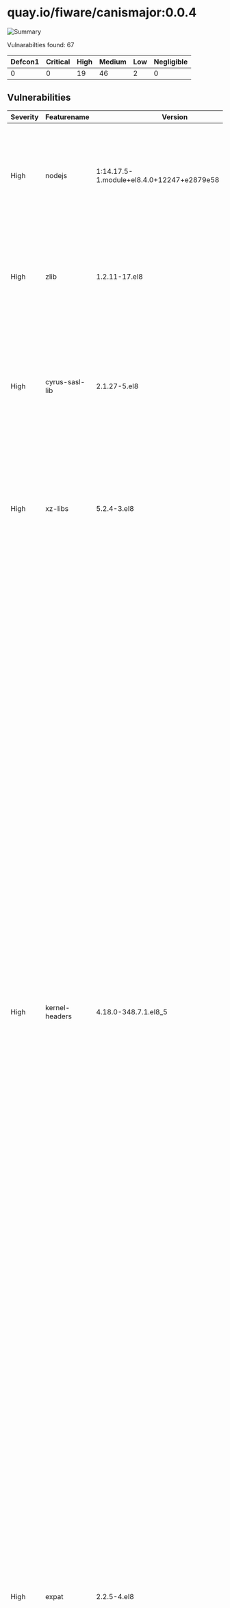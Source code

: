 # quay.io/fiware/canismajor:0.0.4

![Summary](https://img.shields.io/badge/Severity-High-orange) 

Vulnarabilties found: 67

| Defcon1 | Critical | High | Medium | Low | Negligible|
|---------|----------|------|--------|-----|-----------|
| 0|0|19|46|2|0|

## Vulnerabilities

| Severity | Featurename | Version | CVE | Namespace | Description | Link | Fixed by |
|----------|-------------|---------|-----|-----------|-------------|------|----------|
|High|nodejs|1:14.17.5-1.module+el8.4.0+12247+e2879e58|RHSA-2022:4796|centos:8|Node.js is a software development platform for building fast and scalable network applications in the JavaScript programming language.  Security Fix(es): * npm: npm ci succeeds when package-lock.json doesn&#x27;t match package.json (CVE-2021-43616) For more details about the security issue(s), including the impact, a CVSS score, acknowledgments, and other related information, refer to the CVE page(s) listed in the References section.|https://access.redhat.com/errata/RHSA-2022:4796|1:16.14.0-4.module+el8.6.0+15294+54b291d2|
|High|zlib|1.2.11-17.el8|RHSA-2022:1642|centos:8|The zlib packages provide a general-purpose lossless data compression library that is used by many different programs. Security Fix(es): * zlib: A flaw found in zlib when compressing (not decompressing) certain inputs (CVE-2018-25032) For more details about the security issue(s), including the impact, a CVSS score, acknowledgments, and other related information, refer to the CVE page(s) listed in the References section.|https://access.redhat.com/errata/RHSA-2022:1642|0:1.2.11-18.el8_5|
|High|cyrus-sasl-lib|2.1.27-5.el8|RHSA-2022:0658|centos:8|The cyrus-sasl packages contain the Cyrus implementation of Simple Authentication and Security Layer (SASL). SASL is a method for adding authentication support to connection-based protocols. Security Fix(es): * cyrus-sasl: failure to properly escape SQL input allows an attacker to execute arbitrary SQL commands (CVE-2022-24407) For more details about the security issue(s), including the impact, a CVSS score, acknowledgments, and other related information, refer to the CVE page(s) listed in the References section.|https://access.redhat.com/errata/RHSA-2022:0658|0:2.1.27-6.el8_5|
|High|xz-libs|5.2.4-3.el8|RHSA-2022:4991|centos:8|XZ Utils is an integrated collection of user-space file compression utilities based on the Lempel-Ziv-Markov chain algorithm (LZMA), which performs lossless data compression. The algorithm provides a high compression ratio while keeping the decompression time short. Security Fix(es): * gzip: arbitrary-file-write vulnerability (CVE-2022-1271) For more details about the security issue(s), including the impact, a CVSS score, acknowledgments, and other related information, refer to the CVE page(s) listed in the References section.|https://access.redhat.com/errata/RHSA-2022:4991|0:5.2.4-4.el8_6|
|High|kernel-headers|4.18.0-348.7.1.el8_5|RHSA-2022:1988|centos:8|The kernel packages contain the Linux kernel, the core of any Linux operating system. Security Fix(es): * kernel: fget: check that the fd still exists after getting a ref to it (CVE-2021-4083) * kernel: avoid cyclic entity chains due to malformed USB descriptors (CVE-2020-0404) * kernel: speculation on incompletely validated data on IBM Power9 (CVE-2020-4788) * kernel: integer overflow in k_ascii() in drivers/tty/vt/keyboard.c (CVE-2020-13974) * kernel: out-of-bounds read in bpf_skb_change_head() of filter.c due to a use-after-free (CVE-2021-0941) * kernel: joydev: zero size passed to joydev_handle_JSIOCSBTNMAP() (CVE-2021-3612) * kernel: reading /proc/sysvipc/shm does not scale with large shared memory segment counts (CVE-2021-3669) * kernel: out-of-bound Read in qrtr_endpoint_post in net/qrtr/qrtr.c (CVE-2021-3743) * kernel: crypto: ccp - fix resource leaks in ccp_run_aes_gcm_cmd() (CVE-2021-3744) * kernel: possible use-after-free in bluetooth module (CVE-2021-3752) * kernel: unaccounted ipc objects in Linux kernel lead to breaking memcg limits and DoS attacks (CVE-2021-3759) * kernel: DoS in ccp_run_aes_gcm_cmd() function (CVE-2021-3764) * kernel: sctp: Invalid chunks may be used to remotely remove existing associations (CVE-2021-3772) * kernel: lack of port sanity checking in natd and netfilter leads to exploit of OpenVPN clients (CVE-2021-3773) * kernel: possible leak or coruption of data residing on hugetlbfs (CVE-2021-4002) * kernel: security regression for CVE-2018-13405 (CVE-2021-4037) * kernel: Buffer overwrite in decode_nfs_fh function (CVE-2021-4157) * kernel: cgroup: Use open-time creds and namespace for migration perm checks (CVE-2021-4197) * kernel: Race condition in races in sk_peer_pid and sk_peer_cred accesses (CVE-2021-4203) * kernel: new DNS Cache Poisoning Attack based on ICMP fragment needed packets replies (CVE-2021-20322) * kernel: arm: SIGPAGE information disclosure vulnerability (CVE-2021-21781) * hw: cpu: LFENCE/JMP Mitigation Update for CVE-2017-5715 (CVE-2021-26401) * kernel: Local privilege escalation due to incorrect BPF JIT branch displacement computation (CVE-2021-29154) * kernel: use-after-free in hso_free_net_device() in drivers/net/usb/hso.c (CVE-2021-37159) * kernel: eBPF multiplication integer overflow in prealloc_elems_and_freelist() in kernel/bpf/stackmap.c leads to out-of-bounds write (CVE-2021-41864) * kernel: Heap buffer overflow in firedtv driver (CVE-2021-42739) * kernel: ppc: kvm: allows a malicious KVM guest to crash the host (CVE-2021-43056) * kernel: an array-index-out-bounds in detach_capi_ctr in drivers/isdn/capi/kcapi.c (CVE-2021-43389) * kernel: mwifiex_usb_recv() in drivers/net/wireless/marvell/mwifiex/usb.c allows an attacker to cause DoS via crafted USB device (CVE-2021-43976) * kernel: use-after-free in the TEE subsystem (CVE-2021-44733) * kernel: information leak in the IPv6 implementation (CVE-2021-45485) * kernel: information leak in the IPv4 implementation (CVE-2021-45486) * hw: cpu: intel: Branch History Injection (BHI) (CVE-2022-0001) * hw: cpu: intel: Intra-Mode BTI (CVE-2022-0002) * kernel: Local denial of service in bond_ipsec_add_sa (CVE-2022-0286) * kernel: DoS in sctp_addto_chunk in net/sctp/sm_make_chunk.c (CVE-2022-0322) * kernel: FUSE allows UAF reads of write() buffers, allowing theft of (partial) /etc/shadow hashes (CVE-2022-1011) * kernel: use-after-free in nouveau kernel module (CVE-2020-27820) For more details about the security issue(s), including the impact, a CVSS score, acknowledgments, and other related information, refer to the CVE page(s) listed in the References section. Additional Changes: For detailed information on changes in this release, see the Red Hat Enterprise Linux 8.6 Release Notes linked from the References section.|https://access.redhat.com/errata/RHSA-2022:1988|0:4.18.0-372.9.1.el8|
|High|expat|2.2.5-4.el8|RHSA-2022:0951|centos:8|Expat is a C library for parsing XML documents. Security Fix(es): * expat: Malformed 2- and 3-byte UTF-8 sequences can lead to arbitrary code execution (CVE-2022-25235) * expat: Namespace-separator characters in &quot;xmlns[:prefix]&quot; attribute values can lead to arbitrary code execution (CVE-2022-25236) * expat: Integer overflow in storeRawNames() (CVE-2022-25315) * expat: Large number of prefixed XML attributes on a single tag can crash libexpat (CVE-2021-45960) * expat: Integer overflow in doProlog in xmlparse.c (CVE-2021-46143) * expat: Integer overflow in addBinding in xmlparse.c (CVE-2022-22822) * expat: Integer overflow in build_model in xmlparse.c (CVE-2022-22823) * expat: Integer overflow in defineAttribute in xmlparse.c (CVE-2022-22824) * expat: Integer overflow in lookup in xmlparse.c (CVE-2022-22825) * expat: Integer overflow in nextScaffoldPart in xmlparse.c (CVE-2022-22826) * expat: Integer overflow in storeAtts in xmlparse.c (CVE-2022-22827) * expat: Integer overflow in function XML_GetBuffer (CVE-2022-23852) For more details about the security issue(s), including the impact, a CVSS score, acknowledgments, and other related information, refer to the CVE page(s) listed in the References section.|https://access.redhat.com/errata/RHSA-2022:0951|0:2.2.5-4.el8_5.3|
|High|openssl|1:1.1.1k-5.el8_5|RHSA-2022:1065|centos:8|OpenSSL is a toolkit that implements the Secure Sockets Layer (SSL) and Transport Layer Security (TLS) protocols, as well as a full-strength general-purpose cryptography library. Security Fix(es): * openssl: Infinite loop in BN_mod_sqrt() reachable when parsing certificates (CVE-2022-0778) For more details about the security issue(s), including the impact, a CVSS score, acknowledgments, and other related information, refer to the CVE page(s) listed in the References section.|https://access.redhat.com/errata/RHSA-2022:1065|1:1.1.1k-6.el8_5|
|High|nodejs-full-i18n|1:14.17.5-1.module+el8.4.0+12247+e2879e58|RHSA-2022:4796|centos:8|Node.js is a software development platform for building fast and scalable network applications in the JavaScript programming language.  Security Fix(es): * npm: npm ci succeeds when package-lock.json doesn&#x27;t match package.json (CVE-2021-43616) For more details about the security issue(s), including the impact, a CVSS score, acknowledgments, and other related information, refer to the CVE page(s) listed in the References section.|https://access.redhat.com/errata/RHSA-2022:4796|1:16.14.0-4.module+el8.6.0+15294+54b291d2|
|High|nodejs-docs|1:14.17.5-1.module+el8.4.0+12247+e2879e58|RHSA-2022:4796|centos:8|Node.js is a software development platform for building fast and scalable network applications in the JavaScript programming language.  Security Fix(es): * npm: npm ci succeeds when package-lock.json doesn&#x27;t match package.json (CVE-2021-43616) For more details about the security issue(s), including the impact, a CVSS score, acknowledgments, and other related information, refer to the CVE page(s) listed in the References section.|https://access.redhat.com/errata/RHSA-2022:4796|1:16.14.0-4.module+el8.6.0+15294+54b291d2|
|High|openssl-libs|1:1.1.1k-5.el8_5|RHSA-2022:1065|centos:8|OpenSSL is a toolkit that implements the Secure Sockets Layer (SSL) and Transport Layer Security (TLS) protocols, as well as a full-strength general-purpose cryptography library. Security Fix(es): * openssl: Infinite loop in BN_mod_sqrt() reachable when parsing certificates (CVE-2022-0778) For more details about the security issue(s), including the impact, a CVSS score, acknowledgments, and other related information, refer to the CVE page(s) listed in the References section.|https://access.redhat.com/errata/RHSA-2022:1065|1:1.1.1k-6.el8_5|
|High|nodejs-nodemon|2.0.3-1.module+el8.3.0+6519+9f98ed83|RHSA-2022:4796|centos:8|Node.js is a software development platform for building fast and scalable network applications in the JavaScript programming language.  Security Fix(es): * npm: npm ci succeeds when package-lock.json doesn&#x27;t match package.json (CVE-2021-43616) For more details about the security issue(s), including the impact, a CVSS score, acknowledgments, and other related information, refer to the CVE page(s) listed in the References section.|https://access.redhat.com/errata/RHSA-2022:4796|0:2.0.15-1.module+el8.6.0+15294+54b291d2|
|High|nodejs-nodemon|2.0.3-1.module+el8.3.0+6519+9f98ed83|RHSA-2021:0734|centos:8|Node.js is a software development platform for building fast and scalable network applications in the JavaScript programming language.  The following packages have been upgraded to a later upstream version: nodejs (12.21.0). Security Fix(es): * nodejs: HTTP2 &#x27;unknownProtocol&#x27; cause DoS by resource exhaustion (CVE-2021-22883) * nodejs: DNS rebinding in --inspect (CVE-2021-22884) For more details about the security issue(s), including the impact, a CVSS score, acknowledgments, and other related information, refer to the CVE page(s) listed in the References section.|https://access.redhat.com/errata/RHSA-2021:0734|0:2.0.3-1.module+el8.3.0+9715+1718613f|
|High|nodejs-nodemon|2.0.3-1.module+el8.3.0+6519+9f98ed83|RHSA-2021:3623|centos:8|Node.js is a software development platform for building fast and scalable network applications in the JavaScript programming language.  Security Fix(es): * nodejs: Use-after-free on close http2 on stream canceling (CVE-2021-22930) * nodejs: Use-after-free on close http2 on stream canceling (CVE-2021-22940) * c-ares: Missing input validation of host names may lead to domain hijacking (CVE-2021-3672) * nodejs: Improper handling of untypical characters in domain names (CVE-2021-22931) * nodejs-tar: Insufficient symlink protection allowing arbitrary file creation and overwrite (CVE-2021-32803) * nodejs-tar: Insufficient absolute path sanitization allowing arbitrary file creation and overwrite (CVE-2021-32804) * nodejs: Incomplete validation of tls rejectUnauthorized parameter (CVE-2021-22939) * nodejs-path-parse: ReDoS via splitDeviceRe, splitTailRe and splitPathRe (CVE-2021-23343) For more details about the security issue(s), including the impact, a CVSS score, acknowledgments, and other related information, refer to the CVE page(s) listed in the References section. Bug Fix(es): * nodejs:12/nodejs: Make FIPS options always available (BZ#1993927)|https://access.redhat.com/errata/RHSA-2021:3623|0:2.0.3-1.module+el8.4.0+11732+c668cc9f|
|High|rsync|3.1.3-12.el8|RHSA-2022:2201|centos:8|The rsync utility enables the users to copy and synchronize files locally or across a network. Synchronization with rsync is fast because rsync only sends the differences in files over the network instead of sending whole files. The rsync utility is also used as a mirroring tool. Security Fix(es): * zlib: A flaw found in zlib when compressing (not decompressing) certain inputs (CVE-2018-25032) For more details about the security issue(s), including the impact, a CVSS score, acknowledgments, and other related information, refer to the CVE page(s) listed in the References section.|https://access.redhat.com/errata/RHSA-2022:2201|0:3.1.3-14.el8_6.2|
|High|npm|1:6.14.14-1.14.17.5.1.module+el8.4.0+12247+e2879e58|RHSA-2022:4796|centos:8|Node.js is a software development platform for building fast and scalable network applications in the JavaScript programming language.  Security Fix(es): * npm: npm ci succeeds when package-lock.json doesn&#x27;t match package.json (CVE-2021-43616) For more details about the security issue(s), including the impact, a CVSS score, acknowledgments, and other related information, refer to the CVE page(s) listed in the References section.|https://access.redhat.com/errata/RHSA-2022:4796|1:8.3.1-1.16.14.0.4.module+el8.6.0+15294+54b291d2|
|High|zlib-devel|1.2.11-17.el8|RHSA-2022:1642|centos:8|The zlib packages provide a general-purpose lossless data compression library that is used by many different programs. Security Fix(es): * zlib: A flaw found in zlib when compressing (not decompressing) certain inputs (CVE-2018-25032) For more details about the security issue(s), including the impact, a CVSS score, acknowledgments, and other related information, refer to the CVE page(s) listed in the References section.|https://access.redhat.com/errata/RHSA-2022:1642|0:1.2.11-18.el8_5|
|High|xz|5.2.4-3.el8|RHSA-2022:4991|centos:8|XZ Utils is an integrated collection of user-space file compression utilities based on the Lempel-Ziv-Markov chain algorithm (LZMA), which performs lossless data compression. The algorithm provides a high compression ratio while keeping the decompression time short. Security Fix(es): * gzip: arbitrary-file-write vulnerability (CVE-2022-1271) For more details about the security issue(s), including the impact, a CVSS score, acknowledgments, and other related information, refer to the CVE page(s) listed in the References section.|https://access.redhat.com/errata/RHSA-2022:4991|0:5.2.4-4.el8_6|
|High|gzip|1.9-12.el8|RHSA-2022:1537|centos:8|The gzip packages contain the gzip (GNU zip) data compression utility. gzip is used to compress regular files. It replaces them with files containing the .gz extension, while retaining ownership modes, access, and modification times. Security Fix(es): * gzip: arbitrary-file-write vulnerability (CVE-2022-1271) For more details about the security issue(s), including the impact, a CVSS score, acknowledgments, and other related information, refer to the CVE page(s) listed in the References section.|https://access.redhat.com/errata/RHSA-2022:1537|0:1.9-13.el8_5|
|High|openssl-devel|1:1.1.1k-5.el8_5|RHSA-2022:1065|centos:8|OpenSSL is a toolkit that implements the Secure Sockets Layer (SSL) and Transport Layer Security (TLS) protocols, as well as a full-strength general-purpose cryptography library. Security Fix(es): * openssl: Infinite loop in BN_mod_sqrt() reachable when parsing certificates (CVE-2022-0778) For more details about the security issue(s), including the impact, a CVSS score, acknowledgments, and other related information, refer to the CVE page(s) listed in the References section.|https://access.redhat.com/errata/RHSA-2022:1065|1:1.1.1k-6.el8_5|
|Medium|vim-minimal|2:8.0.1763-16.el8|RHSA-2022:0366|centos:8|Vim (Vi IMproved) is an updated and improved version of the vi editor. Security Fix(es): * vim: heap-based buffer overflow in win_redr_status() in drawscreen.c (CVE-2021-3872) * vim: illegal memory access in find_start_brace() in cindent.c when C-indenting (CVE-2021-3984) * vim: heap-based buffer overflow in find_help_tags() in help.c (CVE-2021-4019) * vim: use-after-free in win_linetabsize() (CVE-2021-4192) * vim: out-of-bound read in getvcol() (CVE-2021-4193) For more details about the security issue(s), including the impact, a CVSS score, acknowledgments, and other related information, refer to the CVE page(s) listed in the References section.|https://access.redhat.com/errata/RHSA-2022:0366|2:8.0.1763-16.el8_5.4|
|Medium|nodejs|1:14.17.5-1.module+el8.4.0+12247+e2879e58|RHSA-2022:0350|centos:8|Node.js is a software development platform for building fast and scalable network applications in the JavaScript programming language.  The following packages have been upgraded to a later upstream version: nodejs (14.18.2), nodejs-nodemon (2.0.15). (BZ#2027609) Security Fix(es): * nodejs-json-schema: Prototype pollution vulnerability (CVE-2021-3918) * nodejs-ini: Prototype pollution via malicious INI file (CVE-2020-7788) * nodejs-glob-parent: Regular expression denial of service (CVE-2020-28469) * nodejs-ansi-regex: Regular expression denial of service (ReDoS) matching ANSI escape codes (CVE-2021-3807) * normalize-url: ReDoS for data URLs (CVE-2021-33502) * nodejs-tar: Insufficient symlink protection due to directory cache poisoning using symbolic links allowing arbitrary file creation and overwrite (CVE-2021-37701) * nodejs-tar: Insufficient symlink protection due to directory cache poisoning using symbolic links allowing arbitrary file creation and overwrite (CVE-2021-37712) * llhttp: HTTP Request Smuggling due to spaces in headers (CVE-2021-22959) * llhttp: HTTP Request Smuggling when parsing the body of chunked requests (CVE-2021-22960) For more details about the security issue(s), including the impact, a CVSS score, acknowledgments, and other related information, refer to the CVE page(s) listed in the References section.|https://access.redhat.com/errata/RHSA-2022:0350|1:14.18.2-2.module+el8.5.0+13644+8d46dafd|
|Medium|npm|1:6.14.14-1.14.17.5.1.module+el8.4.0+12247+e2879e58|RHSA-2021:5171|centos:8|Node.js is a software development platform for building fast and scalable network applications in the JavaScript programming language.  The following packages have been upgraded to a later upstream version: nodejs (16.13.1), nodejs-nodemon (2.0.15). (BZ#2027610) Security Fix(es): * nodejs-json-schema: Prototype pollution vulnerability (CVE-2021-3918) * nodejs-ini: Prototype pollution via malicious INI file (CVE-2020-7788) * nodejs-glob-parent: Regular expression denial of service (CVE-2020-28469) * nodejs-ansi-regex: Regular expression denial of service (ReDoS) matching ANSI escape codes (CVE-2021-3807) * normalize-url: ReDoS for data URLs (CVE-2021-33502) * llhttp: HTTP Request Smuggling due to spaces in headers (CVE-2021-22959) * llhttp: HTTP Request Smuggling when parsing the body of chunked requests (CVE-2021-22960) For more details about the security issue(s), including the impact, a CVSS score, acknowledgments, and other related information, refer to the CVE page(s) listed in the References section.|https://access.redhat.com/errata/RHSA-2021:5171|1:8.1.2-1.16.13.1.3.module+el8.5.0+13548+45d748af|
|Medium|glibc-headers|2.28-164.el8|RHSA-2022:0896|centos:8|The glibc packages provide the standard C libraries (libc), POSIX thread libraries (libpthread), standard math libraries (libm), and the name service cache daemon (nscd) used by multiple programs on the system. Without these libraries, the Linux system cannot function correctly. Security Fix(es): * glibc: Off-by-one buffer overflow/underflow in getcwd() (CVE-2021-3999) * glibc: Stack-based buffer overflow in svcunix_create via long pathnames (CVE-2022-23218) * glibc: Stack-based buffer overflow in sunrpc clnt_create via a long pathname (CVE-2022-23219) For more details about the security issue(s), including the impact, a CVSS score, acknowledgments, and other related information, refer to the CVE page(s) listed in the References section.|https://access.redhat.com/errata/RHSA-2022:0896|0:2.28-164.el8_5.3|
|Medium|python3-rpm|4.14.3-19.el8|RHSA-2022:0368|centos:8|The RPM Package Manager (RPM) is a command-line driven package management system capable of installing, uninstalling, verifying, querying, and updating software packages. Security Fix(es): * rpm: RPM does not require subkeys to have a valid binding signature (CVE-2021-3521) For more details about the security issue(s), including the impact, a CVSS score, acknowledgments, and other related information, refer to the CVE page(s) listed in the References section.|https://access.redhat.com/errata/RHSA-2022:0368|0:4.14.3-19.el8_5.2|
|Medium|libarchive|3.3.3-1.el8|RHSA-2022:0892|centos:8|The libarchive programming library can create and read several different streaming archive formats, including GNU tar, cpio, and ISO 9660 CD-ROM images. Libarchive is used notably in the bsdtar utility, scripting language bindings such as python-libarchive, and several popular desktop file managers. Security Fix(es): * libarchive: extracting a symlink with ACLs modifies ACLs of target (CVE-2021-23177) * libarchive: symbolic links incorrectly followed when changing modes, times, ACL and flags of a file while extracting an archive (CVE-2021-31566) For more details about the security issue(s), including the impact, a CVSS score, acknowledgments, and other related information, refer to the CVE page(s) listed in the References section.|https://access.redhat.com/errata/RHSA-2022:0892|0:3.3.3-3.el8_5|
|Medium|npm|1:6.14.14-1.14.17.5.1.module+el8.4.0+12247+e2879e58|RHSA-2022:0350|centos:8|Node.js is a software development platform for building fast and scalable network applications in the JavaScript programming language.  The following packages have been upgraded to a later upstream version: nodejs (14.18.2), nodejs-nodemon (2.0.15). (BZ#2027609) Security Fix(es): * nodejs-json-schema: Prototype pollution vulnerability (CVE-2021-3918) * nodejs-ini: Prototype pollution via malicious INI file (CVE-2020-7788) * nodejs-glob-parent: Regular expression denial of service (CVE-2020-28469) * nodejs-ansi-regex: Regular expression denial of service (ReDoS) matching ANSI escape codes (CVE-2021-3807) * normalize-url: ReDoS for data URLs (CVE-2021-33502) * nodejs-tar: Insufficient symlink protection due to directory cache poisoning using symbolic links allowing arbitrary file creation and overwrite (CVE-2021-37701) * nodejs-tar: Insufficient symlink protection due to directory cache poisoning using symbolic links allowing arbitrary file creation and overwrite (CVE-2021-37712) * llhttp: HTTP Request Smuggling due to spaces in headers (CVE-2021-22959) * llhttp: HTTP Request Smuggling when parsing the body of chunked requests (CVE-2021-22960) For more details about the security issue(s), including the impact, a CVSS score, acknowledgments, and other related information, refer to the CVE page(s) listed in the References section.|https://access.redhat.com/errata/RHSA-2022:0350|1:6.14.15-1.14.18.2.2.module+el8.5.0+13644+8d46dafd|
|Medium|libcurl|7.61.1-22.el8|RHSA-2022:5313|centos:8|The curl packages provide the libcurl library and the curl utility for downloading files from servers using various protocols, including HTTP, FTP, and LDAP. Security Fix(es): * curl: OAUTH2 bearer bypass in connection re-use (CVE-2022-22576) * curl: credential leak on redirect (CVE-2022-27774) * curl: auth/cookie leak on redirect (CVE-2022-27776) * curl: TLS and SSH connection too eager reuse (CVE-2022-27782) For more details about the security issue(s), including the impact, a CVSS score, acknowledgments, and other related information, refer to the CVE page(s) listed in the References section.|https://access.redhat.com/errata/RHSA-2022:5313|0:7.61.1-22.el8_6.3|
|Medium|glibc-devel|2.28-164.el8|RHSA-2022:0896|centos:8|The glibc packages provide the standard C libraries (libc), POSIX thread libraries (libpthread), standard math libraries (libm), and the name service cache daemon (nscd) used by multiple programs on the system. Without these libraries, the Linux system cannot function correctly. Security Fix(es): * glibc: Off-by-one buffer overflow/underflow in getcwd() (CVE-2021-3999) * glibc: Stack-based buffer overflow in svcunix_create via long pathnames (CVE-2022-23218) * glibc: Stack-based buffer overflow in sunrpc clnt_create via a long pathname (CVE-2022-23219) For more details about the security issue(s), including the impact, a CVSS score, acknowledgments, and other related information, refer to the CVE page(s) listed in the References section.|https://access.redhat.com/errata/RHSA-2022:0896|0:2.28-164.el8_5.3|
|Medium|platform-python|3.6.8-41.el8|RHSA-2022:1986|centos:8|Python is an interpreted, interactive, object-oriented programming language, which includes modules, classes, exceptions, very high level dynamic data types and dynamic typing. Python supports interfaces to many system calls and libraries, as well as to various windowing systems.  Security Fix(es): * python: ftplib should not use the host from the PASV response (CVE-2021-4189) * python: urllib: HTTP client possible infinite loop on a 100 Continue response (CVE-2021-3737) For more details about the security issue(s), including the impact, a CVSS score, acknowledgments, and other related information, refer to the CVE page(s) listed in the References section. Additional Changes: For detailed information on changes in this release, see the Red Hat Enterprise Linux 8.6 Release Notes linked from the References section.|https://access.redhat.com/errata/RHSA-2022:1986|0:3.6.8-45.el8|
|Medium|curl|7.61.1-22.el8|RHSA-2022:5313|centos:8|The curl packages provide the libcurl library and the curl utility for downloading files from servers using various protocols, including HTTP, FTP, and LDAP. Security Fix(es): * curl: OAUTH2 bearer bypass in connection re-use (CVE-2022-22576) * curl: credential leak on redirect (CVE-2022-27774) * curl: auth/cookie leak on redirect (CVE-2022-27776) * curl: TLS and SSH connection too eager reuse (CVE-2022-27782) For more details about the security issue(s), including the impact, a CVSS score, acknowledgments, and other related information, refer to the CVE page(s) listed in the References section.|https://access.redhat.com/errata/RHSA-2022:5313|0:7.61.1-22.el8_6.3|
|Medium|vim-minimal|2:8.0.1763-16.el8|RHSA-2022:5319|centos:8|Vim (Vi IMproved) is an updated and improved version of the vi editor. Security Fix(es): * vim: heap buffer overflow (CVE-2022-1621) * vim: buffer over-read (CVE-2022-1629) For more details about the security issue(s), including the impact, a CVSS score, acknowledgments, and other related information, refer to the CVE page(s) listed in the References section.|https://access.redhat.com/errata/RHSA-2022:5319|2:8.0.1763-19.el8_6.2|
|Medium|vim-minimal|2:8.0.1763-16.el8|RHSA-2022:0894|centos:8|Vim (Vi IMproved) is an updated and improved version of the vi editor. Security Fix(es): * vim: Heap-based buffer overflow in block_insert() in src/ops.c (CVE-2022-0261) * vim: Heap-based buffer overflow in utf_head_off() in mbyte.c (CVE-2022-0318) * vim: Heap-based buffer overflow in init_ccline() in ex_getln.c (CVE-2022-0359) * vim: Illegal memory access when copying lines in visual mode leads to heap buffer overflow (CVE-2022-0361) * vim: Heap-based buffer overflow in getexmodeline() in ex_getln.c (CVE-2022-0392) * vim: Use after free in src/ex_cmds.c (CVE-2022-0413) For more details about the security issue(s), including the impact, a CVSS score, acknowledgments, and other related information, refer to the CVE page(s) listed in the References section.|https://access.redhat.com/errata/RHSA-2022:0894|2:8.0.1763-16.el8_5.12|
|Medium|nodejs-nodemon|2.0.3-1.module+el8.3.0+6519+9f98ed83|RHSA-2022:0350|centos:8|Node.js is a software development platform for building fast and scalable network applications in the JavaScript programming language.  The following packages have been upgraded to a later upstream version: nodejs (14.18.2), nodejs-nodemon (2.0.15). (BZ#2027609) Security Fix(es): * nodejs-json-schema: Prototype pollution vulnerability (CVE-2021-3918) * nodejs-ini: Prototype pollution via malicious INI file (CVE-2020-7788) * nodejs-glob-parent: Regular expression denial of service (CVE-2020-28469) * nodejs-ansi-regex: Regular expression denial of service (ReDoS) matching ANSI escape codes (CVE-2021-3807) * normalize-url: ReDoS for data URLs (CVE-2021-33502) * nodejs-tar: Insufficient symlink protection due to directory cache poisoning using symbolic links allowing arbitrary file creation and overwrite (CVE-2021-37701) * nodejs-tar: Insufficient symlink protection due to directory cache poisoning using symbolic links allowing arbitrary file creation and overwrite (CVE-2021-37712) * llhttp: HTTP Request Smuggling due to spaces in headers (CVE-2021-22959) * llhttp: HTTP Request Smuggling when parsing the body of chunked requests (CVE-2021-22960) For more details about the security issue(s), including the impact, a CVSS score, acknowledgments, and other related information, refer to the CVE page(s) listed in the References section.|https://access.redhat.com/errata/RHSA-2022:0350|0:2.0.15-1.module+el8.5.0+13504+a2e74d91|
|Medium|vim-minimal|2:8.0.1763-16.el8|RHSA-2022:1552|centos:8|Vim (Vi IMproved) is an updated and improved version of the vi editor. Security Fix(es): * vim: use after free in utf_ptr2char (CVE-2022-1154)|https://access.redhat.com/errata/RHSA-2022:1552|2:8.0.1763-16.el8_5.13|
|Medium|nodejs-nodemon|2.0.3-1.module+el8.3.0+6519+9f98ed83|RHSA-2021:3073|centos:8|Node.js is a software development platform for building fast and scalable network applications in the JavaScript programming language.  The following packages have been upgraded to a later upstream version: nodejs (12.22.3). (BZ#1978201) Security Fix(es): * nodejs-hosted-git-info: Regular Expression denial of service via shortcutMatch in fromUrl() (CVE-2021-23362) * nodejs-ssri: Regular expression DoS (ReDoS) when parsing malicious SRI in strict mode (CVE-2021-27290) * libuv: out-of-bounds read in uv__idna_toascii() can lead to information disclosures or crashes (CVE-2021-22918) For more details about the security issue(s), including the impact, a CVSS score, acknowledgments, and other related information, refer to the CVE page(s) listed in the References section.|https://access.redhat.com/errata/RHSA-2021:3073|0:2.0.3-1.module+el8.4.0+11732+c668cc9f|
|Medium|nodejs-nodemon|2.0.3-1.module+el8.3.0+6519+9f98ed83|RHSA-2021:5171|centos:8|Node.js is a software development platform for building fast and scalable network applications in the JavaScript programming language.  The following packages have been upgraded to a later upstream version: nodejs (16.13.1), nodejs-nodemon (2.0.15). (BZ#2027610) Security Fix(es): * nodejs-json-schema: Prototype pollution vulnerability (CVE-2021-3918) * nodejs-ini: Prototype pollution via malicious INI file (CVE-2020-7788) * nodejs-glob-parent: Regular expression denial of service (CVE-2020-28469) * nodejs-ansi-regex: Regular expression denial of service (ReDoS) matching ANSI escape codes (CVE-2021-3807) * normalize-url: ReDoS for data URLs (CVE-2021-33502) * llhttp: HTTP Request Smuggling due to spaces in headers (CVE-2021-22959) * llhttp: HTTP Request Smuggling when parsing the body of chunked requests (CVE-2021-22960) For more details about the security issue(s), including the impact, a CVSS score, acknowledgments, and other related information, refer to the CVE page(s) listed in the References section.|https://access.redhat.com/errata/RHSA-2021:5171|0:2.0.15-1.module+el8.5.0+13548+45d748af|
|Medium|glibc-langpack-en|2.28-164.el8|RHSA-2022:0896|centos:8|The glibc packages provide the standard C libraries (libc), POSIX thread libraries (libpthread), standard math libraries (libm), and the name service cache daemon (nscd) used by multiple programs on the system. Without these libraries, the Linux system cannot function correctly. Security Fix(es): * glibc: Off-by-one buffer overflow/underflow in getcwd() (CVE-2021-3999) * glibc: Stack-based buffer overflow in svcunix_create via long pathnames (CVE-2022-23218) * glibc: Stack-based buffer overflow in sunrpc clnt_create via a long pathname (CVE-2022-23219) For more details about the security issue(s), including the impact, a CVSS score, acknowledgments, and other related information, refer to the CVE page(s) listed in the References section.|https://access.redhat.com/errata/RHSA-2022:0896|0:2.28-164.el8_5.3|
|Medium|nodejs-full-i18n|1:14.17.5-1.module+el8.4.0+12247+e2879e58|RHSA-2022:0350|centos:8|Node.js is a software development platform for building fast and scalable network applications in the JavaScript programming language.  The following packages have been upgraded to a later upstream version: nodejs (14.18.2), nodejs-nodemon (2.0.15). (BZ#2027609) Security Fix(es): * nodejs-json-schema: Prototype pollution vulnerability (CVE-2021-3918) * nodejs-ini: Prototype pollution via malicious INI file (CVE-2020-7788) * nodejs-glob-parent: Regular expression denial of service (CVE-2020-28469) * nodejs-ansi-regex: Regular expression denial of service (ReDoS) matching ANSI escape codes (CVE-2021-3807) * normalize-url: ReDoS for data URLs (CVE-2021-33502) * nodejs-tar: Insufficient symlink protection due to directory cache poisoning using symbolic links allowing arbitrary file creation and overwrite (CVE-2021-37701) * nodejs-tar: Insufficient symlink protection due to directory cache poisoning using symbolic links allowing arbitrary file creation and overwrite (CVE-2021-37712) * llhttp: HTTP Request Smuggling due to spaces in headers (CVE-2021-22959) * llhttp: HTTP Request Smuggling when parsing the body of chunked requests (CVE-2021-22960) For more details about the security issue(s), including the impact, a CVSS score, acknowledgments, and other related information, refer to the CVE page(s) listed in the References section.|https://access.redhat.com/errata/RHSA-2022:0350|1:14.18.2-2.module+el8.5.0+13644+8d46dafd|
|Medium|nodejs-full-i18n|1:14.17.5-1.module+el8.4.0+12247+e2879e58|RHSA-2021:5171|centos:8|Node.js is a software development platform for building fast and scalable network applications in the JavaScript programming language.  The following packages have been upgraded to a later upstream version: nodejs (16.13.1), nodejs-nodemon (2.0.15). (BZ#2027610) Security Fix(es): * nodejs-json-schema: Prototype pollution vulnerability (CVE-2021-3918) * nodejs-ini: Prototype pollution via malicious INI file (CVE-2020-7788) * nodejs-glob-parent: Regular expression denial of service (CVE-2020-28469) * nodejs-ansi-regex: Regular expression denial of service (ReDoS) matching ANSI escape codes (CVE-2021-3807) * normalize-url: ReDoS for data URLs (CVE-2021-33502) * llhttp: HTTP Request Smuggling due to spaces in headers (CVE-2021-22959) * llhttp: HTTP Request Smuggling when parsing the body of chunked requests (CVE-2021-22960) For more details about the security issue(s), including the impact, a CVSS score, acknowledgments, and other related information, refer to the CVE page(s) listed in the References section.|https://access.redhat.com/errata/RHSA-2021:5171|1:16.13.1-3.module+el8.5.0+13548+45d748af|
|Medium|bsdtar|3.3.3-1.el8|RHSA-2022:0892|centos:8|The libarchive programming library can create and read several different streaming archive formats, including GNU tar, cpio, and ISO 9660 CD-ROM images. Libarchive is used notably in the bsdtar utility, scripting language bindings such as python-libarchive, and several popular desktop file managers. Security Fix(es): * libarchive: extracting a symlink with ACLs modifies ACLs of target (CVE-2021-23177) * libarchive: symbolic links incorrectly followed when changing modes, times, ACL and flags of a file while extracting an archive (CVE-2021-31566) For more details about the security issue(s), including the impact, a CVSS score, acknowledgments, and other related information, refer to the CVE page(s) listed in the References section.|https://access.redhat.com/errata/RHSA-2022:0892|0:3.3.3-3.el8_5|
|Medium|rpm-libs|4.14.3-19.el8|RHSA-2022:0368|centos:8|The RPM Package Manager (RPM) is a command-line driven package management system capable of installing, uninstalling, verifying, querying, and updating software packages. Security Fix(es): * rpm: RPM does not require subkeys to have a valid binding signature (CVE-2021-3521) For more details about the security issue(s), including the impact, a CVSS score, acknowledgments, and other related information, refer to the CVE page(s) listed in the References section.|https://access.redhat.com/errata/RHSA-2022:0368|0:4.14.3-19.el8_5.2|
|Medium|nodejs-nodemon|2.0.3-1.module+el8.3.0+6519+9f98ed83|RHSA-2021:0549|centos:8|Node.js is a software development platform for building fast and scalable network applications in the JavaScript programming language.  The following packages have been upgraded to a later upstream version: nodejs (12.20.1), nodejs-nodemon (2.0.3). Security Fix(es): * nodejs-mixin-deep: prototype pollution in function mixin-deep (CVE-2019-10746) * nodejs-set-value: prototype pollution in function set-value (CVE-2019-10747) * nodejs-npm-user-validate: improper input validation when validating user emails leads to ReDoS (CVE-2020-7754) * nodejs-ini: prototype pollution via malicious INI file (CVE-2020-7788) * nodejs: use-after-free in the TLS implementation (CVE-2020-8265) * nodejs: HTTP request smuggling via two copies of a header field in an http request (CVE-2020-8287) For more details about the security issue(s), including the impact, a CVSS score, acknowledgments, and other related information, refer to the CVE page(s) listed in the References section.|https://access.redhat.com/errata/RHSA-2021:0549|0:2.0.3-1.module+el8.3.0+9715+1718613f|
|Medium|libgcrypt|1.8.5-6.el8|RHSA-2022:5311|centos:8|The libgcrypt library provides general-purpose implementations of various cryptographic algorithms. Security Fix(es): * libgcrypt: ElGamal implementation allows plaintext recovery (CVE-2021-40528) For more details about the security issue(s), including the impact, a CVSS score, acknowledgments, and other related information, refer to the CVE page(s) listed in the References section.|https://access.redhat.com/errata/RHSA-2022:5311|0:1.8.5-7.el8_6|
|Medium|glibc-minimal-langpack|2.28-164.el8|RHSA-2022:0896|centos:8|The glibc packages provide the standard C libraries (libc), POSIX thread libraries (libpthread), standard math libraries (libm), and the name service cache daemon (nscd) used by multiple programs on the system. Without these libraries, the Linux system cannot function correctly. Security Fix(es): * glibc: Off-by-one buffer overflow/underflow in getcwd() (CVE-2021-3999) * glibc: Stack-based buffer overflow in svcunix_create via long pathnames (CVE-2022-23218) * glibc: Stack-based buffer overflow in sunrpc clnt_create via a long pathname (CVE-2022-23219) For more details about the security issue(s), including the impact, a CVSS score, acknowledgments, and other related information, refer to the CVE page(s) listed in the References section.|https://access.redhat.com/errata/RHSA-2022:0896|0:2.28-164.el8_5.3|
|Medium|expat|2.2.5-4.el8|RHSA-2022:5314|centos:8|Expat is a C library for parsing XML documents. Security Fix(es): * expat: stack exhaustion in doctype parsing (CVE-2022-25313) * expat: integer overflow in copyString() (CVE-2022-25314) For more details about the security issue(s), including the impact, a CVSS score, acknowledgments, and other related information, refer to the CVE page(s) listed in the References section.|https://access.redhat.com/errata/RHSA-2022:5314|0:2.2.5-8.el8_6.2|
|Medium|glibc-locale-source|2.28-164.el8|RHSA-2022:0896|centos:8|The glibc packages provide the standard C libraries (libc), POSIX thread libraries (libpthread), standard math libraries (libm), and the name service cache daemon (nscd) used by multiple programs on the system. Without these libraries, the Linux system cannot function correctly. Security Fix(es): * glibc: Off-by-one buffer overflow/underflow in getcwd() (CVE-2021-3999) * glibc: Stack-based buffer overflow in svcunix_create via long pathnames (CVE-2022-23218) * glibc: Stack-based buffer overflow in sunrpc clnt_create via a long pathname (CVE-2022-23219) For more details about the security issue(s), including the impact, a CVSS score, acknowledgments, and other related information, refer to the CVE page(s) listed in the References section.|https://access.redhat.com/errata/RHSA-2022:0896|0:2.28-164.el8_5.3|
|Medium|openssh|8.0p1-10.el8|RHSA-2022:2013|centos:8|OpenSSH is an SSH protocol implementation supported by a number of Linux, UNIX, and similar operating systems. It includes the core files necessary for both the OpenSSH client and server. Security Fix(es): * openssh: privilege escalation when AuthorizedKeysCommand or AuthorizedPrincipalsCommand are configured (CVE-2021-41617) For more details about the security issue(s), including the impact, a CVSS score, acknowledgments, and other related information, refer to the CVE page(s) listed in the References section. Additional Changes: For detailed information on changes in this release, see the Red Hat Enterprise Linux 8.6 Release Notes linked from the References section.|https://access.redhat.com/errata/RHSA-2022:2013|0:8.0p1-13.el8|
|Medium|libxml2|2.9.7-9.el8_4.2|RHSA-2022:5317|centos:8|The libxml2 library is a development toolbox providing the implementation of various XML standards. Security Fix(es): * libxml2: integer overflows in xmlBuf and xmlBuffer lead to out-of-bounds write (CVE-2022-29824) For more details about the security issue(s), including the impact, a CVSS score, acknowledgments, and other related information, refer to the CVE page(s) listed in the References section.|https://access.redhat.com/errata/RHSA-2022:5317|0:2.9.7-13.el8_6.1|
|Medium|libxml2|2.9.7-9.el8_4.2|RHSA-2022:0899|centos:8|The libxml2 library is a development toolbox providing the implementation of various XML standards. Security Fix(es): * libxml2: Use-after-free of ID and IDREF attributes (CVE-2022-23308) For more details about the security issue(s), including the impact, a CVSS score, acknowledgments, and other related information, refer to the CVE page(s) listed in the References section.|https://access.redhat.com/errata/RHSA-2022:0899|0:2.9.7-12.el8_5|
|Medium|python3-libxml2|2.9.7-9.el8_4.2|RHSA-2022:5317|centos:8|The libxml2 library is a development toolbox providing the implementation of various XML standards. Security Fix(es): * libxml2: integer overflows in xmlBuf and xmlBuffer lead to out-of-bounds write (CVE-2022-29824) For more details about the security issue(s), including the impact, a CVSS score, acknowledgments, and other related information, refer to the CVE page(s) listed in the References section.|https://access.redhat.com/errata/RHSA-2022:5317|0:2.9.7-13.el8_6.1|
|Medium|python3-libxml2|2.9.7-9.el8_4.2|RHSA-2022:0899|centos:8|The libxml2 library is a development toolbox providing the implementation of various XML standards. Security Fix(es): * libxml2: Use-after-free of ID and IDREF attributes (CVE-2022-23308) For more details about the security issue(s), including the impact, a CVSS score, acknowledgments, and other related information, refer to the CVE page(s) listed in the References section.|https://access.redhat.com/errata/RHSA-2022:0899|0:2.9.7-12.el8_5|
|Medium|cryptsetup-libs|2.3.3-4.el8|RHSA-2022:0370|centos:8|The cryptsetup packages provide a utility for setting up disk encryption using the dm-crypt kernel module. Security Fix(es): * cryptsetup: disable encryption via header rewrite (CVE-2021-4122) For more details about the security issue(s), including the impact, a CVSS score, acknowledgments, and other related information, refer to the CVE page(s) listed in the References section.|https://access.redhat.com/errata/RHSA-2022:0370|0:2.3.3-4.el8_5.1|
|Medium|rpm-build-libs|4.14.3-19.el8|RHSA-2022:0368|centos:8|The RPM Package Manager (RPM) is a command-line driven package management system capable of installing, uninstalling, verifying, querying, and updating software packages. Security Fix(es): * rpm: RPM does not require subkeys to have a valid binding signature (CVE-2021-3521) For more details about the security issue(s), including the impact, a CVSS score, acknowledgments, and other related information, refer to the CVE page(s) listed in the References section.|https://access.redhat.com/errata/RHSA-2022:0368|0:4.14.3-19.el8_5.2|
|Medium|glibc-common|2.28-164.el8|RHSA-2022:0896|centos:8|The glibc packages provide the standard C libraries (libc), POSIX thread libraries (libpthread), standard math libraries (libm), and the name service cache daemon (nscd) used by multiple programs on the system. Without these libraries, the Linux system cannot function correctly. Security Fix(es): * glibc: Off-by-one buffer overflow/underflow in getcwd() (CVE-2021-3999) * glibc: Stack-based buffer overflow in svcunix_create via long pathnames (CVE-2022-23218) * glibc: Stack-based buffer overflow in sunrpc clnt_create via a long pathname (CVE-2022-23219) For more details about the security issue(s), including the impact, a CVSS score, acknowledgments, and other related information, refer to the CVE page(s) listed in the References section.|https://access.redhat.com/errata/RHSA-2022:0896|0:2.28-164.el8_5.3|
|Medium|glibc|2.28-164.el8|RHSA-2022:0896|centos:8|The glibc packages provide the standard C libraries (libc), POSIX thread libraries (libpthread), standard math libraries (libm), and the name service cache daemon (nscd) used by multiple programs on the system. Without these libraries, the Linux system cannot function correctly. Security Fix(es): * glibc: Off-by-one buffer overflow/underflow in getcwd() (CVE-2021-3999) * glibc: Stack-based buffer overflow in svcunix_create via long pathnames (CVE-2022-23218) * glibc: Stack-based buffer overflow in sunrpc clnt_create via a long pathname (CVE-2022-23219) For more details about the security issue(s), including the impact, a CVSS score, acknowledgments, and other related information, refer to the CVE page(s) listed in the References section.|https://access.redhat.com/errata/RHSA-2022:0896|0:2.28-164.el8_5.3|
|Medium|openssh-clients|8.0p1-10.el8|RHSA-2022:2013|centos:8|OpenSSH is an SSH protocol implementation supported by a number of Linux, UNIX, and similar operating systems. It includes the core files necessary for both the OpenSSH client and server. Security Fix(es): * openssh: privilege escalation when AuthorizedKeysCommand or AuthorizedPrincipalsCommand are configured (CVE-2021-41617) For more details about the security issue(s), including the impact, a CVSS score, acknowledgments, and other related information, refer to the CVE page(s) listed in the References section. Additional Changes: For detailed information on changes in this release, see the Red Hat Enterprise Linux 8.6 Release Notes linked from the References section.|https://access.redhat.com/errata/RHSA-2022:2013|0:8.0p1-13.el8|
|Medium|nodejs-docs|1:14.17.5-1.module+el8.4.0+12247+e2879e58|RHSA-2021:5171|centos:8|Node.js is a software development platform for building fast and scalable network applications in the JavaScript programming language.  The following packages have been upgraded to a later upstream version: nodejs (16.13.1), nodejs-nodemon (2.0.15). (BZ#2027610) Security Fix(es): * nodejs-json-schema: Prototype pollution vulnerability (CVE-2021-3918) * nodejs-ini: Prototype pollution via malicious INI file (CVE-2020-7788) * nodejs-glob-parent: Regular expression denial of service (CVE-2020-28469) * nodejs-ansi-regex: Regular expression denial of service (ReDoS) matching ANSI escape codes (CVE-2021-3807) * normalize-url: ReDoS for data URLs (CVE-2021-33502) * llhttp: HTTP Request Smuggling due to spaces in headers (CVE-2021-22959) * llhttp: HTTP Request Smuggling when parsing the body of chunked requests (CVE-2021-22960) For more details about the security issue(s), including the impact, a CVSS score, acknowledgments, and other related information, refer to the CVE page(s) listed in the References section.|https://access.redhat.com/errata/RHSA-2021:5171|1:16.13.1-3.module+el8.5.0+13548+45d748af|
|Medium|nodejs-docs|1:14.17.5-1.module+el8.4.0+12247+e2879e58|RHSA-2022:0350|centos:8|Node.js is a software development platform for building fast and scalable network applications in the JavaScript programming language.  The following packages have been upgraded to a later upstream version: nodejs (14.18.2), nodejs-nodemon (2.0.15). (BZ#2027609) Security Fix(es): * nodejs-json-schema: Prototype pollution vulnerability (CVE-2021-3918) * nodejs-ini: Prototype pollution via malicious INI file (CVE-2020-7788) * nodejs-glob-parent: Regular expression denial of service (CVE-2020-28469) * nodejs-ansi-regex: Regular expression denial of service (ReDoS) matching ANSI escape codes (CVE-2021-3807) * normalize-url: ReDoS for data URLs (CVE-2021-33502) * nodejs-tar: Insufficient symlink protection due to directory cache poisoning using symbolic links allowing arbitrary file creation and overwrite (CVE-2021-37701) * nodejs-tar: Insufficient symlink protection due to directory cache poisoning using symbolic links allowing arbitrary file creation and overwrite (CVE-2021-37712) * llhttp: HTTP Request Smuggling due to spaces in headers (CVE-2021-22959) * llhttp: HTTP Request Smuggling when parsing the body of chunked requests (CVE-2021-22960) For more details about the security issue(s), including the impact, a CVSS score, acknowledgments, and other related information, refer to the CVE page(s) listed in the References section.|https://access.redhat.com/errata/RHSA-2022:0350|1:14.18.2-2.module+el8.5.0+13644+8d46dafd|
|Medium|rpm|4.14.3-19.el8|RHSA-2022:0368|centos:8|The RPM Package Manager (RPM) is a command-line driven package management system capable of installing, uninstalling, verifying, querying, and updating software packages. Security Fix(es): * rpm: RPM does not require subkeys to have a valid binding signature (CVE-2021-3521) For more details about the security issue(s), including the impact, a CVSS score, acknowledgments, and other related information, refer to the CVE page(s) listed in the References section.|https://access.redhat.com/errata/RHSA-2022:0368|0:4.14.3-19.el8_5.2|
|Medium|python3-libs|3.6.8-41.el8|RHSA-2022:1986|centos:8|Python is an interpreted, interactive, object-oriented programming language, which includes modules, classes, exceptions, very high level dynamic data types and dynamic typing. Python supports interfaces to many system calls and libraries, as well as to various windowing systems.  Security Fix(es): * python: ftplib should not use the host from the PASV response (CVE-2021-4189) * python: urllib: HTTP client possible infinite loop on a 100 Continue response (CVE-2021-3737) For more details about the security issue(s), including the impact, a CVSS score, acknowledgments, and other related information, refer to the CVE page(s) listed in the References section. Additional Changes: For detailed information on changes in this release, see the Red Hat Enterprise Linux 8.6 Release Notes linked from the References section.|https://access.redhat.com/errata/RHSA-2022:1986|0:3.6.8-45.el8|
|Medium|vim-filesystem|2:8.0.1763-16.el8|RHSA-2022:0366|centos:8|Vim (Vi IMproved) is an updated and improved version of the vi editor. Security Fix(es): * vim: heap-based buffer overflow in win_redr_status() in drawscreen.c (CVE-2021-3872) * vim: illegal memory access in find_start_brace() in cindent.c when C-indenting (CVE-2021-3984) * vim: heap-based buffer overflow in find_help_tags() in help.c (CVE-2021-4019) * vim: use-after-free in win_linetabsize() (CVE-2021-4192) * vim: out-of-bound read in getvcol() (CVE-2021-4193) For more details about the security issue(s), including the impact, a CVSS score, acknowledgments, and other related information, refer to the CVE page(s) listed in the References section.|https://access.redhat.com/errata/RHSA-2022:0366|2:8.0.1763-16.el8_5.4|
|Medium|vim-filesystem|2:8.0.1763-16.el8|RHSA-2022:1552|centos:8|Vim (Vi IMproved) is an updated and improved version of the vi editor. Security Fix(es): * vim: use after free in utf_ptr2char (CVE-2022-1154)|https://access.redhat.com/errata/RHSA-2022:1552|2:8.0.1763-16.el8_5.13|
|Medium|vim-filesystem|2:8.0.1763-16.el8|RHSA-2022:0894|centos:8|Vim (Vi IMproved) is an updated and improved version of the vi editor. Security Fix(es): * vim: Heap-based buffer overflow in block_insert() in src/ops.c (CVE-2022-0261) * vim: Heap-based buffer overflow in utf_head_off() in mbyte.c (CVE-2022-0318) * vim: Heap-based buffer overflow in init_ccline() in ex_getln.c (CVE-2022-0359) * vim: Illegal memory access when copying lines in visual mode leads to heap buffer overflow (CVE-2022-0361) * vim: Heap-based buffer overflow in getexmodeline() in ex_getln.c (CVE-2022-0392) * vim: Use after free in src/ex_cmds.c (CVE-2022-0413) For more details about the security issue(s), including the impact, a CVSS score, acknowledgments, and other related information, refer to the CVE page(s) listed in the References section.|https://access.redhat.com/errata/RHSA-2022:0894|2:8.0.1763-16.el8_5.12|
|Medium|vim-filesystem|2:8.0.1763-16.el8|RHSA-2022:5319|centos:8|Vim (Vi IMproved) is an updated and improved version of the vi editor. Security Fix(es): * vim: heap buffer overflow (CVE-2022-1621) * vim: buffer over-read (CVE-2022-1629) For more details about the security issue(s), including the impact, a CVSS score, acknowledgments, and other related information, refer to the CVE page(s) listed in the References section.|https://access.redhat.com/errata/RHSA-2022:5319|2:8.0.1763-19.el8_6.2|
|Medium|nodejs|1:14.17.5-1.module+el8.4.0+12247+e2879e58|RHSA-2021:5171|centos:8|Node.js is a software development platform for building fast and scalable network applications in the JavaScript programming language.  The following packages have been upgraded to a later upstream version: nodejs (16.13.1), nodejs-nodemon (2.0.15). (BZ#2027610) Security Fix(es): * nodejs-json-schema: Prototype pollution vulnerability (CVE-2021-3918) * nodejs-ini: Prototype pollution via malicious INI file (CVE-2020-7788) * nodejs-glob-parent: Regular expression denial of service (CVE-2020-28469) * nodejs-ansi-regex: Regular expression denial of service (ReDoS) matching ANSI escape codes (CVE-2021-3807) * normalize-url: ReDoS for data URLs (CVE-2021-33502) * llhttp: HTTP Request Smuggling due to spaces in headers (CVE-2021-22959) * llhttp: HTTP Request Smuggling when parsing the body of chunked requests (CVE-2021-22960) For more details about the security issue(s), including the impact, a CVSS score, acknowledgments, and other related information, refer to the CVE page(s) listed in the References section.|https://access.redhat.com/errata/RHSA-2021:5171|1:16.13.1-3.module+el8.5.0+13548+45d748af|
|Low|libssh-config|0.9.4-3.el8|RHSA-2022:2031|centos:8|libssh is a library which implements the SSH protocol. It can be used to implement client and server applications. The following packages have been upgraded to a later upstream version: libssh (0.9.6). (BZ#1896651) Security Fix(es): * libssh: possible heap-based buffer overflow when rekeying (CVE-2021-3634) For more details about the security issue(s), including the impact, a CVSS score, acknowledgments, and other related information, refer to the CVE page(s) listed in the References section. Additional Changes: For detailed information on changes in this release, see the Red Hat Enterprise Linux 8.6 Release Notes linked from the References section.|https://access.redhat.com/errata/RHSA-2022:2031|0:0.9.6-3.el8|
|Low|libssh|0.9.4-3.el8|RHSA-2022:2031|centos:8|libssh is a library which implements the SSH protocol. It can be used to implement client and server applications. The following packages have been upgraded to a later upstream version: libssh (0.9.6). (BZ#1896651) Security Fix(es): * libssh: possible heap-based buffer overflow when rekeying (CVE-2021-3634) For more details about the security issue(s), including the impact, a CVSS score, acknowledgments, and other related information, refer to the CVE page(s) listed in the References section. Additional Changes: For detailed information on changes in this release, see the Red Hat Enterprise Linux 8.6 Release Notes linked from the References section.|https://access.redhat.com/errata/RHSA-2022:2031|0:0.9.6-3.el8|
